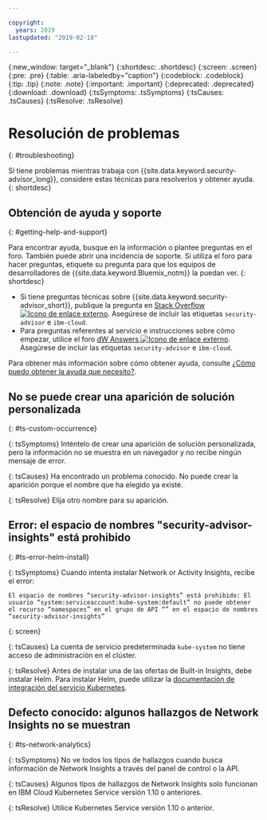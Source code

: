 ```yaml
---

copyright:
  years: 2019
lastupdated: "2019-02-18"

---
```


{:new_window: target="_blank"}
{:shortdesc: .shortdesc}
{:screen: .screen}
{:pre: .pre}
{:table: .aria-labeledby="caption"}
{:codeblock: .codeblock}
{:tip: .tip}
{:note: .note}
{:important: .important}
{:deprecated: .deprecated}
{:download: .download}
{:tsSymptoms: .tsSymptoms}
{:tsCauses: .tsCauses}
{:tsResolve: .tsResolve}

# Resolución de problemas
{: #troubleshooting}

Si tiene problemas mientras trabaja con {{site.data.keyword.security-advisor_long}}, considere estas técnicas para resolverlos y obtener ayuda.
{: shortdesc}


## Obtención de ayuda y soporte
{: #getting-help-and-support}



Para encontrar ayuda, busque en la información o plantee preguntas en el foro. También puede abrir una incidencia de soporte. Si utiliza el foro para hacer preguntas, etiquete su pregunta para que los equipos de desarrolladores de {{site.data.keyword.Bluemix_notm}} la puedan ver.
{: shortdesc}

* Si tiene preguntas técnicas sobre {{site.data.keyword.security-advisor_short}}, publique la pregunta en <a href="http://stackoverflow.com/" target="_blank">Stack Overflow <img src="../../icons/launch-glyph.svg" alt="Icono de enlace externo"></a>. Asegúrese de incluir las etiquetas `security-advisor` e `ibm-cloud`.
* Para preguntas referentes al servicio e instrucciones sobre cómo empezar, utilice el foro <a href="https://developer.ibm.com/" target="_blank">dW Answers <img src="../../icons/launch-glyph.svg" alt="Icono de enlace externo"></a>. Asegúrese de incluir las etiquetas `security-advisor` e `ibm-cloud`.

Para obtener más información sobre cómo obtener ayuda, consulte [¿Cómo puedo obtener la ayuda que necesito?](/docs/get-support?topic=get-support-getting-customer-support#getting-customer-support).


## No se puede crear una aparición de solución personalizada
{: #ts-custom-occurrence}

{: tsSymptoms}
Inténtelo de crear una aparición de solución personalizada, pero la información no se muestra en un navegador y no recibe ningún mensaje de error.

{: tsCauses}
Ha encontrado un problema conocido. No puede crear la aparición porque el nombre que ha elegido ya existe.

{: tsResolve}
Elija otro nombre para su aparición.


## Error: el espacio de nombres "security-advisor-insights" está prohibido
{: #ts-error-helm-install}

{: tsSymptoms}
Cuando intenta instalar Network or Activity Insights, recibe el error:

```
El espacio de nombres “security-advisor-insights” está prohibido: El usuario “system:serviceaccount:kube-system:default” no puede obtener el recurso “namespaces” en el grupo de API “” en el espacio de nombres “security-advisor-insights”
```
{: screen}

{: tsCauses}
La cuenta de servicio predeterminada `kube-system` no tiene acceso de administración en el clúster.

{: tsResolve}
Antes de instalar una de las ofertas de Built-in Insights, debe instalar Helm. Para instalar Helm, puede utilizar la [documentación de integración del servicio Kubernetes](/docs/containers?topic=containers-integrations#helm).


## Defecto conocido: algunos hallazgos de Network Insights no se muestran
{: #ts-network-analytics}

{: tsSymptoms}
No ve todos los tipos de hallazgos cuando busca información de Network Insights a través del panel de control o la API.

{: tsCauses}
Algunos tipos de hallazgos de Network Insights solo funcionan en IBM Cloud Kubernetes Service versión 1.10 o anteriores.

{: tsResolve}
Utilice Kubernetes Service versión 1.10 o anterior.

